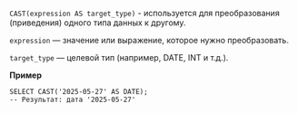 `CAST(expression AS target_type)` - используется для преобразования (приведения) одного типа данных к другому.

`expression` — значение или выражение, которое нужно преобразовать.

`target_type` — целевой тип (например, DATE, INT и т.д.).

**Пример**

```
SELECT CAST('2025-05-27' AS DATE);
-- Результат: дата '2025-05-27'
```


